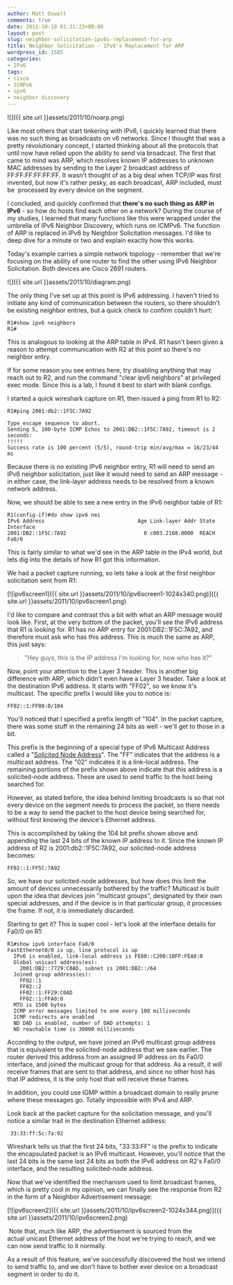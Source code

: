 ```yaml
---
author: Matt Oswalt
comments: true
date: 2011-10-10 01:31:23+00:00
layout: post
slug: neighbor-solicitation-ipv6s-replacement-for-arp
title: Neighbor Solicitation - IPv6's Replacement for ARP
wordpress_id: 1585
categories:
- IPv6
tags:
- cisco
- ICMPv6
- ipv6
- neighbor discovery
---
```


![]({{ site.url }}assets/2011/10/noarp.png)

Like most others that start tinkering with IPv6, I quickly learned that there was no such thing as broadcasts on v6 networks. Since I thought that was a pretty revolutionary concept, I started thinking about all the protocols that until now have relied upon the ability to send via broadcast. The first that came to mind was ARP, which resolves known IP addresses to unknown MAC addresses by sending to the Layer 2 broadcast address of FF:FF:FF:FF:FF:FF. It wasn't thought of as a big deal when TCP/IP was first invented, but now it's rather pesky, as each broadcast, ARP included, must be  processed by every device on the segment.

I concluded, and quickly confirmed that **there's no such thing as ARP in IPv6** - so how do hosts find each other on a network? During the course of my studies, I learned that many functions like this were wrapped under the umbrella of IPv6 Neighbor Discovery, which runs on ICMPv6. The function of ARP is replaced in IPv6 by Neighbor Solicitation messages. I'd like to deep dive for a minute or two and explain exactly how this works.

Today's example carries a simple network topology - remember that we're focusing on the ability of one router to find the other using IPv6 Neighbor Solicitation. Both devices are Cisco 2691 routers.

![]({{ site.url }}assets/2011/10/diagram.png)

The only thing I've set up at this point is IPv6 addressing. I haven't tried to initiate any kind of communication between the routers, so there shouldn't be existing neighbor entries, but a quick check to confirm couldn't hurt:

    R1#show ipv6 neighbors
    R1#

This is analogous to looking at the ARP table in IPv4. R1 hasn't been given a reason to attempt communication with R2 at this point so there's no neighbor entry.

If for some reason you see entries here, try disabling anything that may reach out to R2, and run the command "clear ipv6 neighbors" at privileged exec mode. Since this is a lab, I found it best to start with blank configs.

I started a quick wireshark capture on R1, then issued a ping from R1 to R2:
    
    R1#ping 2001:db2::1F5C:7A92
    
    Type escape sequence to abort.
    Sending 5, 100-byte ICMP Echos to 2001:DB2::1F5C:7A92, timeout is 2 seconds:
    !!!!!
    Success rate is 100 percent (5/5), round-trip min/avg/max = 16/23/44 ms

Because there is no existing IPv6 neighbor entry, R1 will need to send an IPv6 neighbor solicitation, just like it would need to send an ARP message - in either case, the link-layer address needs to be resolved from a known network address.

Now, we should be able to see a new entry in the IPv6 neighbor table of R1:
    
    R1(config-if)#do show ipv6 nei
    IPv6 Address                              Age Link-layer Addr State Interface
    2001:DB2::1F5C:7A92                         0 c003.2168.0000  REACH Fa0/0

This is fairly similar to what we'd see in the ARP table in the IPv4 world, but lets dig into the details of how R1 got this information.

We had a packet capture running, so lets take a look at the first neighbor solicitation sent from R1:

[![ipv6screen1]({{ site.url }}assets/2011/10/ipv6screen1-1024x340.png)]({{ site.url }}assets/2011/10/ipv6screen1.png)

I'd like to compare and contrast this a bit with what an ARP message would look like. First, at the very bottom of the packet, you'll see the IPv6 address that R1 is looking for. R1 has no ARP entry for 2001:DB2::1F5C:7A92, and therefore must ask who has this address. This is much the same as ARP, this just says:

> "Hey guys, this is the IP address I'm looking for, now who has it?"

Now, point your attention to the Layer 3 header. This is another big difference with ARP, which didn't even have a Layer 3 header. Take a look at the destination IPv6 address. It starts with "FF02", so we know it's multicast. The specific prefix I would like you to notice is:

    FF02::1:FF00:0/104

You'll noticed that I specified a prefix length of "104". In the packet capture, there was some stuff in the remaining 24 bits as well - we'll get to those in a bit.

This prefix is the beginning of a special type of IPv6 Multicast Address called a "[Solicited Node Address](http://tools.ietf.org/html/rfc4291#section-2.7.1)". The "FF" indicates that the address is a multicast address. The "02" indicates it is a link-local address. The remaining portions of the prefix shown above indicate that this address is a solicited-node address. These are used to send traffic to the host being searched for.

However, as stated before, the idea behind limiting broadcasts is so that not every device on the segment needs to process the packet, so there needs to be a way to send the packet to the host device being searched for, without first knowing the device's Ethernet address.

This is accomplished by taking the 104 bit prefix shown above and appending the last 24 bits of the known IP address to it. Since the known IP address of R2 is 2001:db2::1F5C:7A92, our solicited-node address becomes:

    FF02::1:FF5C:7A92

So, we have our solicited-node addresses, but how does this limit the amount of devices unnecessarily bothered by the traffic? Multicast is built upon the idea that devices join "multicast groups", designated by their own special addresses, and if the device is in that particular group, it processes the frame. If not, it is immediately discarded.

Starting to get it? This is super cool - let's look at the interface details for Fa0/0 on R1:
    
    R1#show ipv6 interface Fa0/0
    FastEthernet0/0 is up, line protocol is up
      IPv6 is enabled, link-local address is FE80::C200:1BFF:FEA0:0
      Global unicast address(es):
        2001:DB2::7729:C0AD, subnet is 2001:DB2::/64
      Joined group address(es):
        FF02::1
        FF02::2
        FF02::1:FF29:C0AD
        FF02::1:FFA0:0
      MTU is 1500 bytes
      ICMP error messages limited to one every 100 milliseconds
      ICMP redirects are enabled
      ND DAD is enabled, number of DAD attempts: 1
      ND reachable time is 30000 milliseconds

According to the output, we have joined an IPv6 multicast group address that is equivalent to the solicited-node address that we saw earlier. The router derived this address from an assigned IP address on its Fa0/0 interface, and joined the multicast group for that address. As a result, it will receive frames that are sent to that address, and since no other host has that IP address, it is the only host that will receive these frames.

In addition, you could use IGMP within a broadcast domain to really prune where these messages go. Totally impossible with IPv4 and ARP.

Look back at the packet capture for the solicitation message, and you'll notice a similar trait in the destination Ethernet address:

     33:33:ff:5c:7a:92

Wireshark tells us that the first 24 bits, "33:33:FF" is the prefix to indicate the encapsulated packet is an IPv6 multicast. However, you'll notice that the last 24 bits is the same last 24 bits as both the IPv6 address on R2's Fa0/0 interface, and the resulting solicited-node address.

Now that we've identified the mechanism used to limit broadcast frames, which is pretty cool in my opinion, we can finally see the response from R2 in the form of a Neighbor Advertisement message:

[![ipv6screen2]({{ site.url }}assets/2011/10/ipv6screen2-1024x344.png)]({{ site.url }}assets/2011/10/ipv6screen2.png)

 Note that, much like ARP, the advertisement is sourced from the actual unicast Ethernet address of the host we're trying to reach, and we can now send traffic to it normally.

As a result of this feature, we've successfully discovered the host we intend to send traffic to, and we don't have to bother ever device on a broadcast segment in order to do it.
